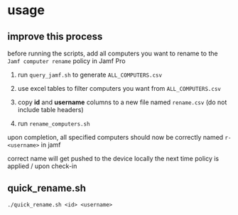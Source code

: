 # usage

## improve this process

before running the scripts, add all computers you want to rename to the `Jamf computer rename` policy in Jamf Pro

1. run `query_jamf.sh` to generate `ALL_COMPUTERS.csv`

2. use excel tables to filter computers you want from `ALL_COMPUTERS.csv`

3. copy **id** and **username** columns to a new file named `rename.csv` (do not include table headers)

4. run `rename_computers.sh`

upon completion, all specified computers should now be correctly named `r-<username>` in jamf

correct name will get pushed to the device locally the next time policy is applied / upon check-in

## quick_rename.sh

`./quick_rename.sh <id> <username>`
